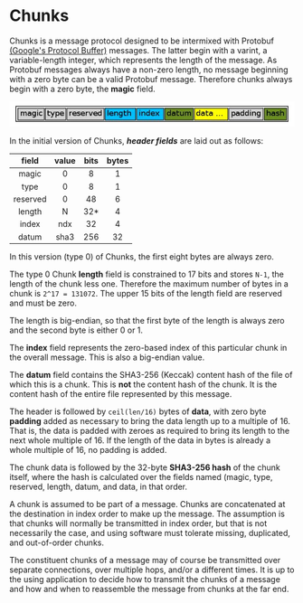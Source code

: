 <h1 class="libTop">Chunks</h1>

Chunks is a message protocol designed to be intermixed with Protobuf
[(Google's Protocol Buffer)](http://code.google.com/p/protobuf/) messages.
The latter begin with a varint, a variable-length integer,
which represents the length of the message.
As Protobuf messages always have a non-zero length, no message beginning with a
zero byte can be a valid Protobuf message.  Therefore chunks always begin with
a zero byte, the **magic** field.

![Chunk message layout](img/chunk2.jpg)

In the initial version of Chunks, ***header fields*** are laid out as follows:

|  field | value | bits | bytes |
|:------:|:-----:|:----:|:-----:|
|  magic |   0   |   8  |   1   |
|   type |   0   |   8  |   1   |
|reserved|   0   |  48  |   6   |
| length |   N   |  32* |   4   |
|  index |  ndx  |  32  |   4   |
|  datum | sha3  | 256  |  32   |

In this version (type 0) of Chunks, the first eight bytes are always zero.

The type 0 Chunk **length** field is constrained to 17 bits and stores
`N-1`, the length of the chunk less one.   Therefore the
maximum number of bytes in a chunk is `2^17 = 131072`.
The upper 15 bits of the length field are reserved and
must be zero.

The length is big-endian, so that the first byte of the length is always
zero and the second byte is either 0 or 1.

The **index** field represents the zero-based index of this particular
chunk in the overall message.  This is also a big-endian value.

The **datum** field contains the SHA3-256 (Keccak) content hash of the file of
which this is a chunk.  This is **not** the content hash of the chunk.
It is the content hash of the entire file represented by this message.

The header is followed by `ceil(len/16)` bytes of **data**, with zero byte
**padding** added as necessary to bring the data length up to a multiple of
16.  That is, the data is padded with zeroes as required to bring its length to
the next whole multiple of 16.  If the length of the data in bytes is already
a whole multiple of 16, no padding is added.

The chunk data is followed by the 32-byte **SHA3-256 hash** of the chunk
itself, where the hash is calculated over the fields named (magic, type,
reserved, length, datum, and data, in that order.

A chunk is assumed to be part of a message.  Chunks are concatenated
at the destination
in index order to make up the message.  The assumption is that chunks
will normally be transmitted in index order, but that is not necessarily
the case, and using software must tolerate missing, duplicated, and
out-of-order chunks.

The constituent chunks of a message may of course be transmitted over
separate connections, over multiple hops, and/or a different times.
It is up to the using
application to decide how to transmit the chunks of a message and how and
when to reassemble the message from chunks at the far end.
